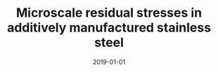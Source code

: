 ---
title: "Microscale residual stresses in additively manufactured stainless steel"
collection: publications
permalink: /publication/2019-01-01-Microscale-residual-stresses-in-additively-manufactured-stainless-steel
date: 2019-01-01
venue: 'Nature Communications'
paperurl: 'https://doi.org/10.1038/s41467-019-12265-8'
citation: ' Wen Chen,  Thomas Voisin,  Yin Zhang,  Jean-Baptiste Forien,  Christopher Spadaccini,  David McDowell,  Ting Zhu,  Y. Wang, &quot;Microscale residual stresses in additively manufactured stainless steel.&quot; Nature Communications, 10, 4338, 2019.'
authors: ' Wen Chen,  Thomas Voisin,  Yin Zhang,  Jean-Baptiste Forien,  Christopher Spadaccini,  David McDowell,  Ting Zhu,  Y. Wang, '
volume: '10'
pages: '4338'
---